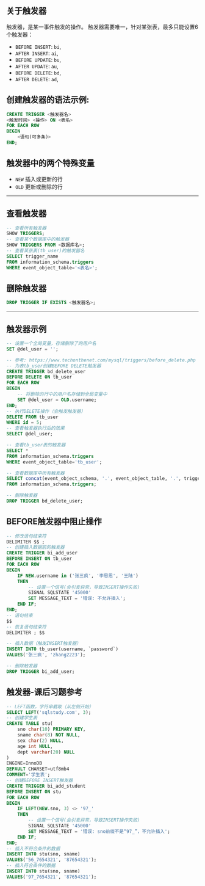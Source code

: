 ## 关于触发器
触发器，是某一事件触发的操作。
触发器需要唯一，针对某张表，最多只能设置6个触发器：
* `BEFORE INSERT`: `bi`, 
* `AFTER INSERT`: `ai`, 
* `BEFORE UPDATE`: `bu`, 
* `AFTER UPDATE`: `au`, 
* `BEFORE DELETE`: `bd`, 
* `AFTER DELETE`: `ad`, 

## 创建触发器的语法示例:
```sql
CREATE TRIGGER <触发器名>
<触发时间> <操作> ON <表名>
FOR EACH ROW
BEGIN
    <语句(可多条)>
END;
```

## 触发器中的两个特殊变量
* `NEW` 插入或更新的行
* `OLD` 更新或删除的行

---

## 查看触发器
```sql
-- 查看所有触发器
SHOW TRIGGERS;
-- 查看某个数据库中的触发器
SHOW TRIGGERS FROM <数据库名>;
-- 查看某张表(tb_user)的触发器名
SELECT trigger_name
FROM information_schema.triggers
WHERE event_object_table='<表名>';
```

## 删除触发器
```sql
DROP TRIGGER IF EXISTS <触发器名>;
```

---

## 触发器示例
```sql
-- 设置一个全局变量，存储删除了的用户名
SET @del_user = '';

-- 参考: https://www.techonthenet.com/mysql/triggers/before_delete.php
-- 为表tb_user创建BEFORE DELETE触发器
CREATE TRIGGER bd_delete_user
BEFORE DELETE ON tb_user
FOR EACH ROW
BEGIN
    -- 将删除的行中的用户名存储到全局变量中
    SET @del_user = OLD.username;
END;
-- 执行DELETE操作（会触发触发器）
DELETE FROM tb_user
WHERE id = 5;
-- 查看触发器执行后的效果
SELECT @del_user;

-- 查看tb_user表的触发器
SELECT *
FROM information_schema.triggers
WHERE event_object_table='tb_user';

-- 查看数据库中所有触发器
SELECT concat(event_object_schema, '.', event_object_table, '.', trigger_name) AS schema_table_trgger
FROM information_schema.triggers;

-- 删除触发器
DROP TRIGGER bd_delete_user;
```

## BEFORE触发器中阻止操作
```sql
-- 修改语句结束符
DELIMITER $$ ;
-- 创建插入数据前的触发器
CREATE TRIGGER bi_add_user
BEFORE INSERT ON tb_user
FOR EACH ROW
BEGIN
    IF NEW.username in ('张三疯', '李思思', '王陆')
    THEN
        -- 设置一个信号(会引发异常，导致INSERT操作失败)
        SIGNAL SQLSTATE '45000'
        SET MESSAGE_TEXT = '错误: 不允许插入';
    END IF;
END;
-- 语句结束
$$
-- 恢复语句结束符
DELIMITER ; $$

-- 插入数据（触发INSERT触发器）
INSERT INTO tb_user(username, `password`)
VALUES('张三疯', 'zhang2223');

-- 删除触发器
DROP TRIGGER bi_add_user;
```

## 触发器-课后习题参考
```sql
-- LEFT函数，字符串截取（从左侧开始）
SELECT LEFT('sqlstudy.com', 3);
-- 创建学生表
CREATE TABLE stu(
	sno char(10) PRIMARY KEY,
	sname char(8) NOT NULL,
	sex char(2) NULL,
	age int NULL,
	dept varchar(20) NULL
)
ENGINE=InnoDB
DEFAULT CHARSET=utf8mb4
COMMENT='学生表';
-- 创建BEFORE INSERT触发器
CREATE TRIGGER bi_add_student
BEFORE INSERT ON stu
FOR EACH ROW
BEGIN
    IF LEFT(NEW.sno, 3) <> '97_' 
    THEN
        -- 设置一个信号(会引发异常，导致INSERT操作失败)
        SIGNAL SQLSTATE '45000'
        SET MESSAGE_TEXT = '错误: sno前缀不是“97_”，不允许插入';
    END IF;
END;
-- 插入不符合条件的数据
INSERT INTO stu(sno, sname)
VALUES('56_7654321', '87654321');
-- 插入符合条件的数据
INSERT INTO stu(sno, sname)
VALUES('97_7654321', '87654321');
```